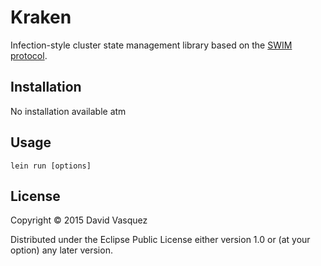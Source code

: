 # Kraken

Infection-style cluster state management library based on the [SWIM protocol](https://www.cs.cornell.edu/~asdas/research/dsn02-swim.pdf).

## Installation

No installation available atm

## Usage

    lein run [options]

## License

Copyright © 2015 David Vasquez

Distributed under the Eclipse Public License either version 1.0 or (at
your option) any later version.
